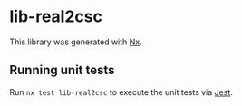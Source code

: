 # lib-real2csc

This library was generated with [Nx](https://nx.dev).

## Running unit tests

Run `nx test lib-real2csc` to execute the unit tests via [Jest](https://jestjs.io).
